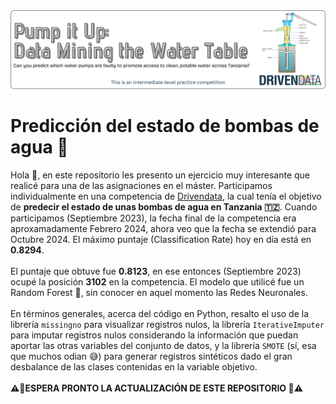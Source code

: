 <div id="header" align="center">
  <img src="GitHub_Banner_Pump_It_Up.png"/>
</div>

# Predicción del estado de bombas de agua 🚰

Hola 👋, en este repositorio les presento un ejercicio muy interesante que realicé para una de las asignaciones en el máster. Participamos individualmente en una competencia de [Drivendata](https://www.drivendata.org/competitions/7/pump-it-up-data-mining-the-water-table/page/23/), la cual tenía el objetivo de **predecir el estado de unas bombas de agua en Tanzania 🇹🇿**. Cuando participamos (Septiembre 2023), la fecha final de la competencia era aproxamadamente Febrero 2024, ahora veo que la fecha se extendió para Octubre 2024. El máximo puntaje (Classification Rate) hoy en día está en **0.8294**.
\
\
El puntaje que obtuve fue **0.8123**, en ese entonces (Septiembre 2023) ocupé la posición **3102** en la competencia. El modelo que utilicé fue un Random Forest 🌳, sin conocer en aquel momento las Redes Neuronales.
\
\
En términos generales, acerca del código en Python, resalto el uso de la librería `missingno` para visualizar registros nulos, la librería `IterativeImputer` para imputar registros nulos considerando la información que puedan aportar las otras variables del conjunto de datos, y la librería `SMOTE` (sí, esa que muchos odian 😅) para generar registros sintéticos dado el gran desbalance de las clases contenidas en la variable objetivo.
\
\
**⚠️🚧ESPERA PRONTO LA ACTUALIZACIÓN DE ESTE REPOSITORIO 🚧⚠️**